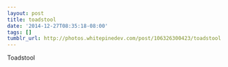 ```yaml
---
layout: post
title: toadstool
date: '2014-12-27T08:35:18-08:00'
tags: []
tumblr_url: http://photos.whitepinedev.com/post/106326300423/toadstool
---
```

Toadstool
